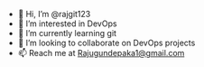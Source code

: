- 👋 Hi, I’m @rajgit123
- 👀 I’m interested in DevOps
- 🌱 I’m currently learning git
- 💞️ I’m looking to collaborate on DevOps projects
- 📫 Reach me at Rajugundepaka1@gmail.com 

<!---
rajgit123/rajgit123 is a ✨ special ✨ repository because its `README.md` (this file) appears on your GitHub profile.
You can click the Preview link to take a look at your changes.
--->
